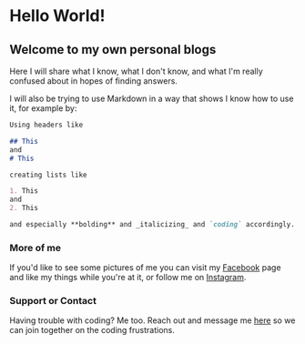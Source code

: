 # Hello World!

## Welcome to my own personal blogs

Here I will share what I know, what I don't know, and what I'm really confused about in hopes of finding answers.

I will also be trying to use Markdown in a way that shows I know how to use it, for example by:

```markdown
Using headers like

## This
and
# This

creating lists like

1. This
and
2. This

and especially **bolding** and _italicizing_ and `coding` accordingly.
```

### More of me

If you'd like to see some pictures of me you can visit my [Facebook](https://www.facebook.com/jonathan.mosesman) page and like my things while you're at it, or follow me on [Instagram](https://www.instagram.com/manofmoses/).

### Support or Contact

Having trouble with coding? Me too. Reach out and message me [here](https://www.facebook.com/jonathan.mosesman) so we can join together on the coding frustrations.
